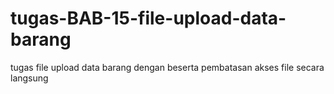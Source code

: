 # tugas-BAB-15-file-upload-data-barang
tugas file upload data barang dengan beserta pembatasan akses file secara langsung
